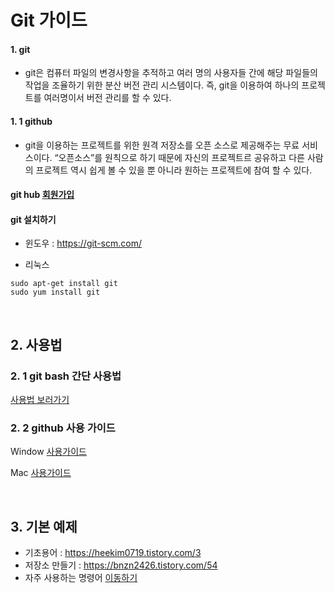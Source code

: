 # Git 가이드

#### 1. git
* git은 컴퓨터 파일의 변경사항을 추적하고 여러 명의 사용자들 간에 해당 파일들의 작업을 조율하기 위한 분산 버전 관리 시스템이다. 즉, git을 이용하여 하나의 프로젝트를 여러명이서 버전 관리를 할 수 있다.

#### 1. 1 github
* git을 이용하는 프로젝트를 위한 원격 저장소를 오픈 소스로 제공해주는 무료 서비스이다. “오픈소스”를 원칙으로 하기 때문에 자신의 프로젝트르 공유하고 다른 사람의 프로젝트 역시 쉽게 볼 수 있을 뿐 아니라 원하는 프로젝트에 참여 할 수 있다.


#### git hub [회원가입](https://github.com/, "Github")

#### git 설치하기
* 윈도우 : https://git-scm.com/

* 리눅스
```
sudo apt-get install git
sudo yum install git
```
</br>

## 2. 사용법

### 2. 1 git bash 간단 사용법
[사용법 보러가기](ttps://midas123.tistory.com/224)

### 2. 2 github 사용 가이드
Window [사용가이드](https://hyoje420.tistory.com/37)

Mac [사용가이드](https://zeddios.tistory.com/4)



</br>

## 3. 기본 예제
* 기초용어 : https://heekim0719.tistory.com/3
* 저장소 만들기 : https://bnzn2426.tistory.com/54
* 자주 사용하는 명령어 [이동하기](https://medium.com/@pks2974/%EC%9E%90%EC%A3%BC-%EC%82%AC%EC%9A%A9%ED%95%98%EB%8A%94-%EA%B8%B0%EC%B4%88-git-%EB%AA%85%EB%A0%B9%EC%96%B4-%EC%A0%95%EB%A6%AC%ED%95%98%EA%B8%B0-533b3689db81)
